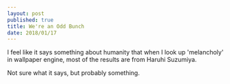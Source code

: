 ```yaml
---
layout: post
published: true
title: We're an Odd Bunch
date: 2018/01/17
---
```

I feel like it says something about humanity that when I look up 'melancholy' in wallpaper engine, most of the results are from Haruhi Suzumiya.

Not sure what it says, but probably something.